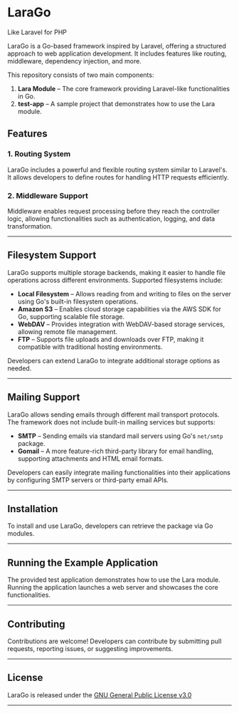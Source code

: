# LaraGo
Like Laravel for PHP <br/>

LaraGo is a Go-based framework inspired by Laravel, offering a structured approach to web application development. It includes features like routing, middleware, dependency injection, and more.  

This repository consists of two main components:  

1. **Lara Module** – The core framework providing Laravel-like functionalities in Go.  
2. **test-app** – A sample project that demonstrates how to use the Lara module.  

## Features  

### 1. Routing System  

LaraGo includes a powerful and flexible routing system similar to Laravel's. It allows developers to define routes for handling HTTP requests efficiently.  

### 2. Middleware Support  

Middleware enables request processing before they reach the controller logic, allowing functionalities such as authentication, logging, and data transformation.  

---

## **Filesystem Support**  

LaraGo supports multiple storage backends, making it easier to handle file operations across different environments. Supported filesystems include:  

- **Local Filesystem** – Allows reading from and writing to files on the server using Go's built-in filesystem operations.  
- **Amazon S3** – Enables cloud storage capabilities via the AWS SDK for Go, supporting scalable file storage.  
- **WebDAV** – Provides integration with WebDAV-based storage services, allowing remote file management.  
- **FTP** – Supports file uploads and downloads over FTP, making it compatible with traditional hosting environments.  

Developers can extend LaraGo to integrate additional storage options as needed.  

---

## **Mailing Support**  

LaraGo allows sending emails through different mail transport protocols. The framework does not include built-in mailing services but supports:  

- **SMTP** – Sending emails via standard mail servers using Go's `net/smtp` package.  
- **Gomail** – A more feature-rich third-party library for email handling, supporting attachments and HTML email formats.  

Developers can easily integrate mailing functionalities into their applications by configuring SMTP servers or third-party email APIs.  

---

## **Installation**  

To install and use LaraGo, developers can retrieve the package via Go modules.  

---

## **Running the Example Application**  

The provided test application demonstrates how to use the Lara module. Running the application launches a web server and showcases the core functionalities.  

---

## **Contributing**  

Contributions are welcome! Developers can contribute by submitting pull requests, reporting issues, or suggesting improvements.  

---

## **License**  

LaraGo is released under the [GNU General Public License v3.0](LICENSE)

---
